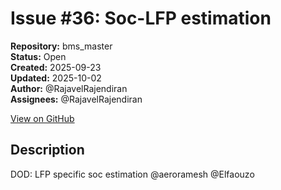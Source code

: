 # Issue #36: Soc-LFP estimation

**Repository:** bms_master  
**Status:** Open  
**Created:** 2025-09-23  
**Updated:** 2025-10-02  
**Author:** @RajavelRajendiran  
**Assignees:** @RajavelRajendiran  

[View on GitHub](https://github.com/Simtestlab/bms_master/issues/36)

## Description

DOD: LFP specific soc estimation
@aeroramesh @Elfaouzo 